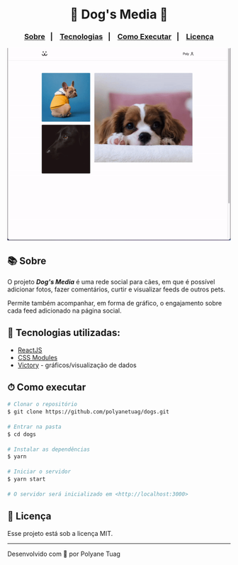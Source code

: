 <div align="center">
   <h1>🐶 Dog's Media 🐾</h1>
</div>

<h3 align="center">  
  <p align="center">
    <a href="#-sobre">Sobre</a>&nbsp;&nbsp;&nbsp;|&nbsp;&nbsp;&nbsp;
    <a href="#-tecnologias">Tecnologias</a>&nbsp;&nbsp;&nbsp;|&nbsp;&nbsp;&nbsp;
    <a href="#-como-executar">Como Executar</a>&nbsp;&nbsp;&nbsp;|&nbsp;&nbsp;&nbsp;
    <a href="#-licença">Licença</a>
  </p>
</h3>

<img justify-content="center" width= '800' src="./src/Assets/ezgif.com-gif-maker.gif" />

## 📚 Sobre

O projeto ***Dog's Media*** é uma rede social para cães, em que é possível adicionar fotos, fazer comentários, curtir e visualizar feeds de outros pets. 

Permite também acompanhar, em forma de gráfico, o engajamento sobre cada feed adicionado na página social.

## 🚀 Tecnologias utilizadas:

- [ReactJS](https://react.dev/)
- [CSS Modules](https://github.com/css-modules/css-modules)
- [Victory](https://commerce.nearform.com/open-source/victory/docs) - gráficos/visualização de dados

## ⏱ Como executar

```bash
# Clonar o repositório
$ git clone https://github.com/polyanetuag/dogs.git

# Entrar na pasta
$ cd dogs

# Instalar as dependências
$ yarn

# Iniciar o servidor
$ yarn start

# O servidor será inicializado em <http://localhost:3000>
```

## 📝 Licença

Esse projeto está sob a licença MIT.

---

Desenvolvido com 💜 por Polyane Tuag
